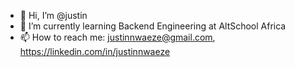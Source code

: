 - 👋 Hi, I’m @justin
- 🌱 I’m currently learning Backend Engineering at AltSchool Africa
- 📫 How to reach me: justinnwaeze@gmail.com, https://linkedin.com/in/justinnwaeze

<!---
justinjayz/justinjayz is a ✨ special ✨ repository because its `README.md` (this file) appears on your GitHub profile.
You can click the Preview link to take a look at your changes.
--->
